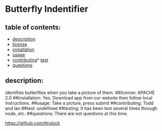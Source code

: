 # Butterfly Indentifier
## table of contents:
* [description](#description)
* [license ](#license)
* [installation](#installation)
* [usage](#usage)
* [contributing](#contributing)* [test](#testing)
* [questions](#questions)

## description:
identifies butterflies when you take a picture of them.
##license:
APACHE 2.0
##installation: 
Yes. Download app from our website then follow local instructions.
##usage: 
Take a picture, press submit
##contributing: 
Todd and Ian
##test: 
undefined
##testing: 
It has been test several times through node, etc.
##questions: 
There are not questions at this time.

https://github.com/ttrulock


